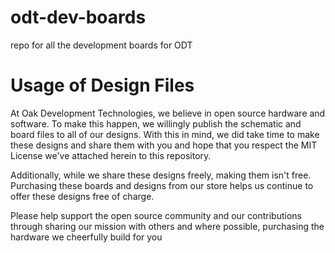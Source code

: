 # odt-dev-boards
repo for all the development boards for ODT

# Usage of Design Files

At Oak Development Technologies, we believe in open source hardware and software. To make this happen, we willingly publish the schematic and board files to 
all of our designs. With this in mind, we did take time to make these designs and share them with you and hope that you respect the MIT License we've attached herein to this repository.

Additionally, while we share these designs freely, making them isn't free. Purchasing these boards and designs from our store helps us continue to offer these designs free of charge.

Please help support the open source community and our contributions through sharing our mission with others and where possible, purchasing the hardware we cheerfully build for you
